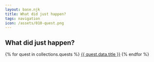 ```yaml
---
layout: base.njk
title: What did just happen?
tags: navigation
icon: /assets/010-quest.png
---
```


## What did just happen?

{% for quest in collections.quests %}
<a href="{{ quest.url }}">{{ quest.data.title }}</a>
{% endfor %}